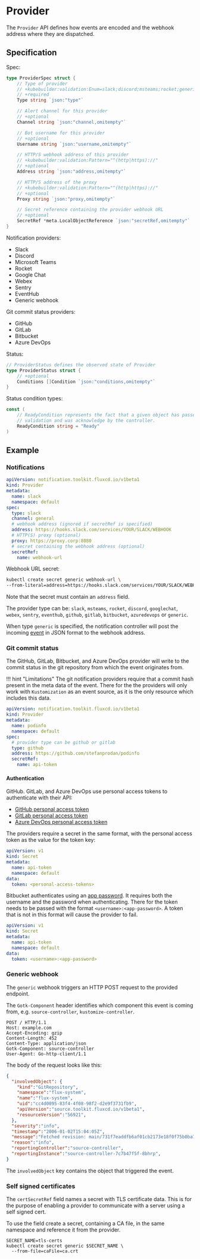# Provider

The `Provider` API defines how events are encoded and the webhook address where they are dispatched.

## Specification

Spec:

```go
type ProviderSpec struct {
	// Type of provider
	// +kubebuilder:validation:Enum=slack;discord;msteams;rocket;generic;github;gitlab;bitbucket;azuredevops;googlechat;webex
	// +required
	Type string `json:"type"`

	// Alert channel for this provider
	// +optional
	Channel string `json:"channel,omitempty"`

	// Bot username for this provider
	// +optional
	Username string `json:"username,omitempty"`

	// HTTP/S webhook address of this provider
	// +kubebuilder:validation:Pattern="^(http|https)://"
	// +optional
	Address string `json:"address,omitempty"`

	// HTTP/S address of the proxy
	// +kubebuilder:validation:Pattern="^(http|https)://"
	// +optional
	Proxy string `json:"proxy,omitempty"`

	// Secret reference containing the provider webhook URL
	// +optional
	SecretRef *meta.LocalObjectReference `json:"secretRef,omitempty"`
}
```

Notification providers:

* Slack
* Discord
* Microsoft Teams
* Rocket
* Google Chat
* Webex
* Sentry
* EventHub
* Generic webhook

Git commit status providers:

* GitHub
* GitLab
* Bitbucket
* Azure DevOps

Status:

```go
// ProviderStatus defines the observed state of Provider
type ProviderStatus struct {
	// +optional
	Conditions []Condition `json:"conditions,omitempty"`
}
```

Status condition types:

```go
const (
	// ReadyCondition represents the fact that a given object has passed
	// validation and was acknowledge by the controller.
	ReadyCondition string = "Ready"
)
```

## Example

### Notifications

```yaml
apiVersion: notification.toolkit.fluxcd.io/v1beta1
kind: Provider
metadata:
  name: slack
  namespace: default
spec:
  type: slack
  channel: general
  # webhook address (ignored if secretRef is specified)
  address: https://hooks.slack.com/services/YOUR/SLACK/WEBHOOK
  # HTTP(S) proxy (optional)
  proxy: https://proxy.corp:8080
  # secret containing the webhook address (optional)
  secretRef:
    name: webhook-url
```

Webhook URL secret:

```sh
kubectl create secret generic webhook-url \
--from-literal=address=https://hooks.slack.com/services/YOUR/SLACK/WEBHOOK
```

Note that the secret must contain an `address` field.

The provider type can be: `slack`, `msteams`, `rocket`, `discord`, `googlechat`, `webex`, `sentry`, `eventhub`, `github`, `gitlab`, `bitbucket`, `azuredevops` or `generic`.

When type `generic` is specified, the notification controller will post the
incoming [event](event.md) in JSON format to the webhook address.

### Git commit status

The GitHub, GitLab, Bitbucket, and Azure DevOps provider will write to the
commit status in the git repository from which the event originates from.

!!! hint "Limitations"
    The git notification providers require that a commit hash present in the meta data
    of the event. There for the the providers will only work with `Kustomization` as an
    event source, as it is the only resource which includes this data.

```yaml
apiVersion: notification.toolkit.fluxcd.io/v1beta1
kind: Provider
metadata:
  name: podinfo
  namespace: default
spec:
  # provider type can be github or gitlab
  type: github
  address: https://github.com/stefanprodan/podinfo
  secretRef:
    name: api-token
```

#### Authentication

GitHub. GitLab, and Azure DevOps use personal access tokens to authenticate with their API:

- [GitHub personal access token](https://docs.github.com/en/free-pro-team@latest/github/authenticating-to-github/creating-a-personal-access-token)
- [GitLab personal access token](https://docs.gitlab.com/ee/user/profile/personal_access_tokens.html)
- [Azure DevOps personal access token](https://docs.microsoft.com/en-us/azure/devops/organizations/accounts/use-personal-access-tokens-to-authenticate?view=azure-devops&tabs=preview-page)

The providers require a secret in the same format, with the personal access token as the value for the token key:

```yaml
apiVersion: v1
kind: Secret
metadata:
  name: api-token
  namespace: default
data:
  token: <personal-access-tokens>
```

Bitbucket authenticates using an [app password](https://support.atlassian.com/bitbucket-cloud/docs/app-passwords/).
It requires both the username and the password when authenticating.
There for the token needs to be passed with the format `<username>:<app-password>`.
A token that is not in this format will cause the provider to fail.

```yaml
apiVersion: v1
kind: Secret
metadata:
  name: api-token
  namespace: default
data:
  token: <username>:<app-password>
```

### Generic webhook

The `generic` webhook triggers an HTTP POST request to the provided endpoint.

The `Gotk-Component` header identifies which component this event is coming
from, e.g. `source-controller`, `kustomize-controller`.

```
POST / HTTP/1.1
Host: example.com
Accept-Encoding: gzip
Content-Length: 452
Content-Type: application/json
Gotk-Component: source-controller
User-Agent: Go-http-client/1.1
```

The body of the request looks like this:

```json
{
  "involvedObject": {
    "kind":"GitRepository",
    "namespace":"flux-system",
    "name":"flux-system",
    "uid":"cc4d0095-83f4-4f08-98f2-d2e9f3731fb9",
    "apiVersion":"source.toolkit.fluxcd.io/v1beta1",
    "resourceVersion":"56921",
  },
  "severity":"info",
  "timestamp":"2006-01-02T15:04:05Z",
  "message":"Fetched revision: main/731f7eaddfb6af01cb2173e18f0f75b0ba780ef1",
  "reason":"info",
  "reportingController":"source-controller",
  "reportingInstance":"source-controller-7c7b47f5f-8bhrp",
}
```

The `involvedObject` key contains the object that triggered the event.

### Self signed certificates

The `certSecretRef` field names a secret with TLS certificate data. This is for the purpose
of enabling a provider to communicate with a server using a self signed cert.

To use the field create a secret, containing a CA file, in the same namespace and reference
it from the provider.
```shell
SECRET_NAME=tls-certs
kubectl create secret generic $SECRET_NAME \
  --from-file=caFile=ca.crt
```

